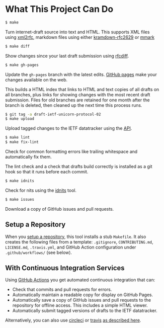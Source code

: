 # What This Project Can Do

```sh
$ make
```

Turn internet-draft source into text and HTML.  This supports XML files using
[xml2rfc](https://xml2rfc.tools.ietf.org/), markdown files using either
[kramdown-rfc2629](https://github.com/cabo/kramdown-rfc2629) or
[mmark](https://github.com/miekg/mmark)

```sh
$ make diff
```

Show changes since your last draft submission using
[rfcdiff](https://www.ietf.org/rfcdiff).

```sh
$ make gh-pages
```

Update the `gh-pages` branch with the latest edits.  [GitHub
pages](https://pages.github.com/) make your changes available on the web.

This builds a HTML index that links to HTML and text copies of all drafts on all
branches, plus links for showing changes with the most recent draft submission.
Files for old branches are retained for one month after the branch is deleted,
then cleaned up the next time this process runs.

```sh
$ git tag -a draft-ietf-unicorn-protocol-02
$ make upload
```

Upload tagged changes to the IETF datatracker using the
[API](https://datatracker.ietf.org/api/submit).

```sh
$ make lint
$ make fix-lint
```

Check for common formatting errors like trailing whitespace and automatically
fix them.

The lint check and a check that drafts build correctly is installed as a git
hook so that it runs before each commit.

```sh
$ make idnits
```

Check for nits using the [idnits](https://www.ietf.org/tools/idnits) tool.

```sh
$ make issues
```

Download a copy of GitHub issues and pull requests.


## Setup a Repository

When you [setup a repository](REPO.md), this tool installs a stub `Makefile`.
It also creates the following files from a template: `.gitignore`,
`CONTRIBUTING.md`, `LICENSE.md`, `.travis.yml`, and GitHub Action configuration
under `.github/workflows/` (see below).


## With Continuous Integration Services

Using [GitHub Actions](https://github.com/features/actions) you get automated
continuous integration that can:

* Check that commits and pull requests for errors.
* Automatically maintain a readable copy for display on GitHub Pages.
* Automatically save a copy of GitHub issues and pull requests to the repository
  for offline access.  This includes a simple HTML viewer.
* Automatically submit tagged versions of drafts to the IETF datatracker.

Alternatively, you can also use [circleci](http://circleci.com/) or
[travis](https://travis-ci.org/) [as described
here](REPO.md#automatic-update-for-editors-copy).
